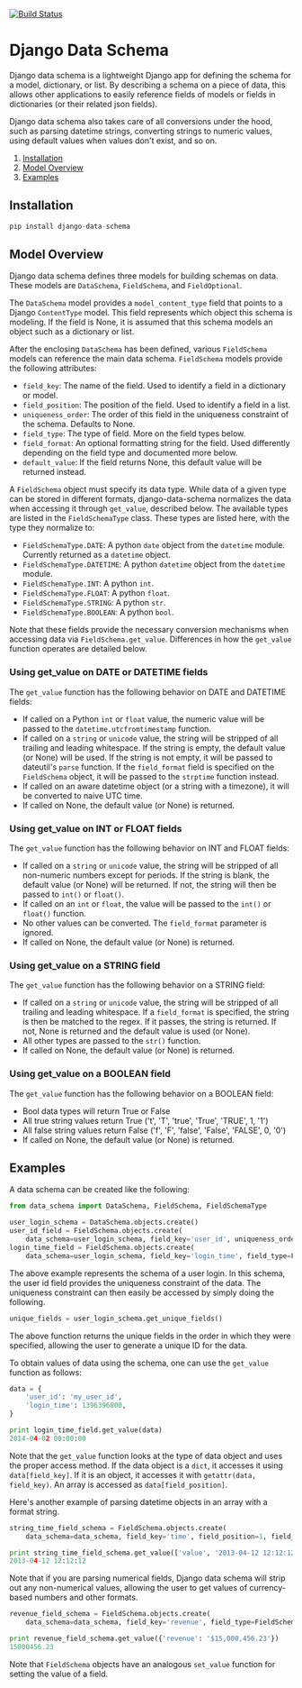 [![Build Status](https://travis-ci.org/ambitioninc/django-data-schema.png)](https://travis-ci.org/ambitioninc/django-data-schema)

# Django Data Schema
Django data schema is a lightweight Django app for defining the schema for a model, dictionary, or list.
By describing a schema on a piece of data, this allows other applications to easily reference
fields of models or fields in dictionaries (or their related json fields).

Django data schema also takes care of all conversions under the hood, such as parsing datetime strings, converting strings to numeric values, using default values when values don't exist, and so on.

1. [Installation](#installation)
2. [Model Overview](#model-overview)
3. [Examples](#examples)

## Installation

```python
pip install django-data-schema
```

## Model Overview
Django data schema defines three models for building schemas on data. These models are ``DataSchema``,
``FieldSchema``, and ``FieldOptional``.

The ``DataSchema`` model provides a ``model_content_type`` field that points to a Django ``ContentType`` model.
This field represents which object this schema is modeling. If the field is None, it is assumed that
this schema models an object such as a dictionary or list.

After the enclosing ``DataSchema`` has been defined, various ``FieldSchema`` models can reference the main
data schema. ``FieldSchema`` models provide the following attributes:

- ``field_key``: The name of the field. Used to identify a field in a dictionary or model.
- ``field_position``: The position of the field. Used to identify a field in a list.
- ``uniqueness_order``: The order of this field in the uniqueness constraint of the schema. Defaults to None.
- ``field_type``: The type of field. More on the field types below.
- ``field_format``: An optional formatting string for the field. Used differently depending on the field type and documented more below.
- ``default_value``: If the field returns None, this default value will be returned instead.

A ``FieldSchema`` object must specify its data type. While data of a given type can be stored in different formats,
django-data-schema normalizes the data when accessing it through ``get_value``, described below. The available
types are listed in the ``FieldSchemaType`` class. These types are listed here, with the type they normalize to:

- ``FieldSchemaType.DATE``: A python ``date`` object from the ``datetime`` module. Currently returned as a ``datetime`` object.
- ``FieldSchemaType.DATETIME``: A python ``datetime`` object from the ``datetime`` module.
- ``FieldSchemaType.INT``: A python ``int``.
- ``FieldSchemaType.FLOAT``: A python ``float``.
- ``FieldSchemaType.STRING``: A python ``str``.
- ``FieldSchemaType.BOOLEAN``: A python ``bool``.

Note that these fields provide the necessary conversion mechanisms when accessing data via ``FieldSchema.get_value``. Differences in how the ``get_value`` function operates are detailed below.

### Using get_value on DATE or DATETIME fields
The ``get_value`` function has the following behavior on DATE and DATETIME fields:

- If called on a Python ``int`` or ``float`` value, the numeric value will be passed to the ``datetime.utcfromtimestamp`` function.
- If called on a ``string`` or ``unicode`` value, the string will be stripped of all trailing and leading whitespace. If the string is empty, the default value (or None) will be used. If the string is not empty, it will be passed to dateutil's ``parse`` function. If the ``field_format`` field is specified on the ``FieldSchema`` object, it will be passed to the ``strptime`` function instead. 
- If called on an aware datetime object (or a string with a timezone), it will be converted to naive UTC time.
- If called on None, the default value (or None) is returned.

### Using get_value on INT or FLOAT fields
The ``get_value`` function has the following behavior on INT and FLOAT fields:

- If called on a ``string`` or ``unicode`` value, the string will be stripped of all non-numeric numbers except for periods. If the string is blank, the default value (or None) will be returned. If not, the string will then be passed to ``int()`` or ``float()``.
- If called on an ``int`` or ``float``, the value will be passed to the ``int()`` or ``float()`` function.
- No other values can be converted. The ``field_format`` parameter is ignored.
- If called on None, the default value (or None) is returned.

### Using get_value on a STRING field
The ``get_value`` function has the following behavior on a STRING field:

- If called on a ``string`` or ``unicode`` value, the string will be stripped of all trailing and leading whitespace. If a ``field_format`` is specified, the string is then be matched to the regex. If it passes, the string is returned. If not, None is returned and the default value is used (or None).
- All other types are passed to the ``str()`` function.
- If called on None, the default value (or None) is returned.

### Using get_value on a BOOLEAN field
The ``get_value`` function has the following behavior on a BOOLEAN field:

- Bool data types will return True or False
- All true string values return True ('t', 'T', 'true', 'True', 'TRUE', 1, '1')
- All false string values return False ('f', 'F', 'false', 'False', 'FALSE', 0, '0')
- If called on None, the default value (or None) is returned.

## Examples

A data schema can be created like the following:

```python
from data_schema import DataSchema, FieldSchema, FieldSchemaType

user_login_schema = DataSchema.objects.create()
user_id_field = FieldSchema.objects.create(
    data_schema=user_login_schema, field_key='user_id', uniqueness_order=1, field_type=FieldSchemaType.STRING)
login_time_field = FieldSchema.objects.create(
    data_schema=user_login_schema, field_key='login_time', field_type=FieldSchemaType.DATETIME)
```

The above example represents the schema of a user login. In this schema, the user id field provides the uniqueness
constraint of the data. The uniqueness constraint can then easily be accessed by simply doing the following.

```python
unique_fields = user_login_schema.get_unique_fields()
```

The above function returns the unique fields in the order in which they were specified, allowing the user to
generate a unique ID for the data.

To obtain values of data using the schema, one can use the ``get_value`` function as follows:

```python
data = {
    'user_id': 'my_user_id',
    'login_time': 1396396800,
}

print login_time_field.get_value(data)
2014-04-02 00:00:00
```

Note that the ``get_value`` function looks at the type of data object and uses the proper access method. If the
data object is a ``dict``, it accesses it using ``data[field_key]``. If it is an object, it accesses it with
``getattr(data, field_key)``. An array is accessed as ``data[field_position]``.

Here's another example of parsing datetime objects in an array with a format string.

```python
string_time_field_schema = FieldSchema.objects.create(
    data_schema=data_schema, field_key='time', field_position=1, field_type=FieldSchemaType.DATETIME, field_format='%Y-%m-%d %H:%M:%S')

print string_time_field_schema.get_value(['value', '2013-04-12 12:12:12'])
2013-04-12 12:12:12
```

Note that if you are parsing numerical fields, Django data schema will strip out any non-numerical values, allowing the user to get values of currency-based numbers and other formats.

```python
revenue_field_schema = FieldSchema.objects.create(
    data_schema=data_schema, field_key='revenue', field_type=FieldSchemaType.FLOAT)

print revenue_field_schema.get_value({'revenue': '$15,000,456.23'})
15000456.23
```

Note that ``FieldSchema`` objects have an analogous ``set_value`` function for setting the value of a field.
